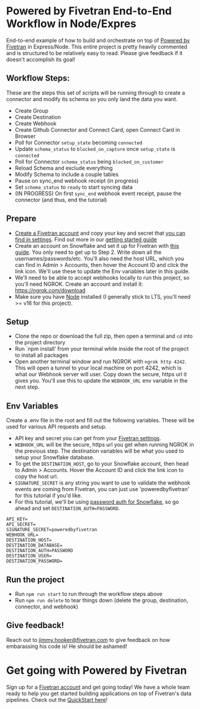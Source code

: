 # Powered by Fivetran End-to-End Workflow in Node/Expres

End-to-end example of how to build and orchestrate on top of [Powered by Fivetran](https://fivetran.com/docs/rest-api) in Express/Node. This entire project is pretty heavily commented and is structured to be relatively easy to read. Please give feedback if it doesn't accomplish its goal!

## Workflow Steps:
These are the steps this set of scripts will be running through to create a connector and modify its schema so you only land the data you want. 

- Create Group
- Create Destination
- Create Webhook
- Create Github Connector and Connect Card, open Connect Card in Browser
- Poll for Connector `setup_state` becoming `connected`
- Update `schema_status` to `blocked_on_capture` once `setup_state` is `connected`
- Poll for Connector `schema_status` being `blocked_on_customer`
- Reload Schema and exclude everything
- Modify Schema to include a couple tables
- Pause on sync_end webhook receipt (in progress)
- Set `schema_status` to `ready` to start syncing data
- (IN PROGRESS) On first `sync_end` webhook event receipt, pause the connector (and thus, end the tutorial)

## Prepare
- [Create a Fivetran account](https://fivetran.com/signup) and copy your key and secret that [you can find in settings](https://fivetran.com/account/settings/account). Find out more in our [getting started guide](https://fivetran.com/docs/rest-api/getting-started)
- Create an account on Snowflake and set it up for Fivetran with [this guide](https://fivetran.com/docs/destinations/snowflake/setup-guide). You only need to get up to Step 2. Write down all the usernames/passwords/etc. You'll also need the host URL, which you can find in Admin > Accounts, then hover the Account ID  and click the link icon. We'll use these to update the Env variables later in this guide. 
- We'll need to be able to accept webhooks locally to run this project, so you'll need NGROK. Create an account and install it: https://ngrok.com/download
- Make sure you have [Node](https://nodejs.org/en/) installed (I generally stick to LTS, you'll need >= v16 for this project). 

## Setup

- Clone the repo or download the full zip, then open a terminal and `cd` into the project directory
- Run `npm install' from your terminal while inside the root of the project to install all packages
- Open another terminal window and run NGROK with `ngrok http 4242`. This will open a tunnel to your local machine on port 4242, which is what our Webhook server will user. Copy down the secure, https url it gives you. You'll use this to update the `WEBHOOK_URL` env variable in the next step.

## Env Variables

Create a .env file in the root and fill out the following variables. These will be used for various API requests and setup. 

- API key and secret you can get from your [Fivetran settings](https://fivetran.com/account/settings/account). 
- `WEBHOOK_URL` will be the secure, https url you get when running NGROK in the previous step. The destination variables will be what you used to setup your Snowflake database. 
- To get the `DESTINATION_HOST`, go to your Snowflake account, then head to Admin > Accounts. Hover the Account ID  and click the link icon to copy the host url. 
- `SIGNATURE_SECRET` is any string you want to use to validate the webhook events are coming from Fivetran, you can just use 'poweredbyfivetran' for this tutorial if you'd like. 
- For this tutorial, we'll be using [password auth for Snowflake](https://fivetran.com/docs/rest-api/destinations/config#snowflake), so go ahead and set `DESTINATION_AUTH=PASSWORD`. 

```
API_KEY=
API_SECRET=
SIGNATURE_SECRET=poweredbyfivetran
WEBHOOK_URL=
DESTINATION_HOST=
DESTINATION_DATABASE=
DESTINATION_AUTH=PASSWORD
DESTINATION_USER=
DESTINATION_PASSWORD=
```

## Run the project

- Run `npm run start` to run through the workflow steps above
- Run `npm run delete` to tear things down (delete the group, destination, connector, and webhook)

## Give feedback!
Reach out to jimmy.hooker@fivetran.com to give feedback on how embarassing his code is! He should be ashamed!

# Get going with Powered by Fivetran
Sign up for a [Fivetran account](https://fivetran.com/signup) and get going today! We have a whole team ready to help you get started building applications on top of Fivetran's data pipelines. Check out the [QuickStart here](https://fivetran.com/docs/rest-api/powered-by-fivetran)!